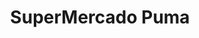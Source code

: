---
title: "SuperMercado Puma"
url: /ciudad-autonoma-de-buenos-aires/supermercado-puma/
shop: supermercado
---